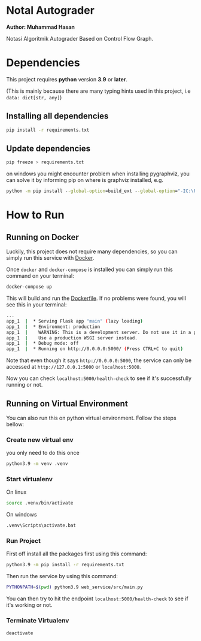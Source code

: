 # Notal Autograder
**Author: Muhammad Hasan**

Notasi Algoritmik Autograder Based on Control Flow Graph.

# Dependencies

This project requires __python__ version __3.9__ or __later__.

(This is mainly because there are many typing hints used in this project, i.e `data: dict[str, any]`)

## Installing all dependencies
```sh
pip install -r requirements.txt
```

## Update dependencies
```sh
pip freeze > requirements.txt
```


on windows you might encounter problem when installing pygraphviz, you can solve it by informing pip on where is graphviz installed, e.g.
```cmd
python -m pip install --global-option=build_ext --global-option="-IC:\Program Files\Graphviz\include" --global-option="-LC:\Program Files\Graphviz\lib" pygraphviz
```

# How to Run

## Running on Docker

Luckily, this project does not require many dependencies, so you can simply run this service with [Docker](https://www.docker.com/).

Once `docker` and `docker-compose` is installed you can simply run this command on your terminal:

```bash
docker-compose up
```

This will build and run the [Dockerfile](./Dockerfile). If no problems were found, you will see this in your terminal:

```bash
...
app_1  |  * Serving Flask app "main" (lazy loading)
app_1  |  * Environment: production
app_1  |    WARNING: This is a development server. Do not use it in a production deployment.
app_1  |    Use a production WSGI server instead.
app_1  |  * Debug mode: off
app_1  |  * Running on http://0.0.0.0:5000/ (Press CTRL+C to quit)
```

Note that even though it says `http://0.0.0.0:5000`, the service can only be accessed at `http://127.0.0.1:5000` or `localhost:5000`.

Now you can check `localhost:5000/health-check` to see if it's successfully running or not.

<!-- TODO: Add Documentation on API -->

## Running on Virtual Environment

You can also run this on python virtual environment. Follow the steps bellow:

### Create new virtual env
you only need to do this once
```sh
python3.9 -m venv .venv
```

### Start virtualenv
On linux
```sh
source .venv/bin/activate
```

On windows
```cmd
.venv\Scripts\activate.bat
```

### Run Project

First off install all the packages first using this command:

```bash
python3.9 -m pip install -r requirements.txt
```

Then run the service by using this command:

```bash
PYTHONPATH=$(pwd) python3.9 web_service/src/main.py
```

You can then try to hit the endpoint `localhost:5000/health-check` to see if it's working or not.


### Terminate Virtualenv
```sh
deactivate
```
